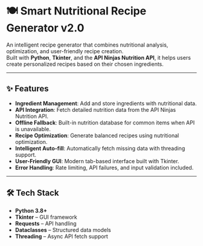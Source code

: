 # 🍽️ Smart Nutritional Recipe Generator v2.0

An intelligent recipe generator that combines nutritional analysis, optimization, and user-friendly recipe creation.  
Built with **Python**, **Tkinter**, and the **API Ninjas Nutrition API**, it helps users create personalized recipes based on their chosen ingredients.

---

## ✨ Features

- **Ingredient Management**: Add and store ingredients with nutritional data.
- **API Integration**: Fetch detailed nutrition data from the API Ninjas Nutrition API.
- **Offline Fallback**: Built-in nutrition database for common items when API is unavailable.
- **Recipe Optimization**: Generate balanced recipes using nutritional optimization.
- **Intelligent Auto-fill**: Automatically fetch missing data with threading support.
- **User-Friendly GUI**: Modern tab-based interface built with Tkinter.
- **Error Handling**: Rate limiting, API failures, and input validation included.

---

## 🛠️ Tech Stack

- **Python 3.8+**
- **Tkinter** – GUI framework
- **Requests** – API handling
- **Dataclasses** – Structured data models
- **Threading** – Async API fetch support
